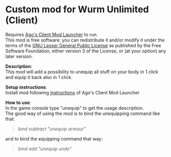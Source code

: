 # Custom  mod for Wurm Unlimited (Client)

Requires [Ago's Client Mod Launcher](https://github.com/ago1024/WurmClientModLauncher/releases) to run.  
This mod is free software: you can redistribute it and/or modify it under the terms of the [GNU Lesser General Public License](http://www.gnu.org/licenses/lgpl-3.0.en.html) as published by the Free Software Foundation, either version 3 of the License, or (at your option) any later version.  

**Description**:  
This mod will add a possibility to unequip all stuff on your body in 1 click and equip it back also in 1 click.

**Setup instructions**:  
Install mod following [instructions](https://forum.wurmonline.com/index.php?/topic/134945-released-client-mod-loader) of Ago's Client Mod Launcher

**How to use**:  
In the game console type "unequip" to get the usage description.  
The good way of using the mod is to bind the unequipping command like that:  
>_bind subtract "unequip armour"_  

and to bind the equipping command that way:  
>_bind add "unequip undo"_  
